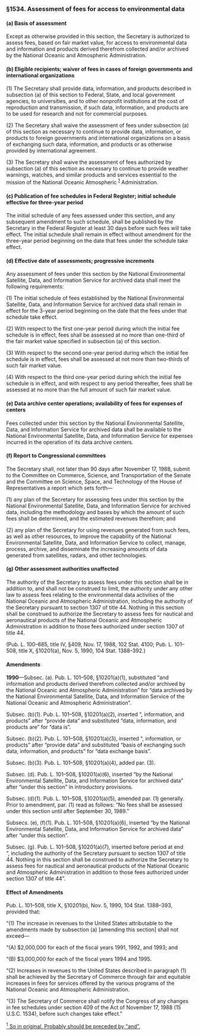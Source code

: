 ### §1534. Assessment of fees for access to environmental data ###

#### (a) Basis of assessment ####

Except as otherwise provided in this section, the Secretary is authorized to assess fees, based on fair market value, for access to environmental data and information and products derived therefrom collected and/or archived by the National Oceanic and Atmospheric Administration.

#### (b) Eligible recipients; waiver of fees in cases of foreign governments and international organizations ####

(1) The Secretary shall provide data, information, and products described in subsection (a) of this section to Federal, State, and local government agencies, to universities, and to other nonprofit institutions at the cost of reproduction and transmission, if such data, information, and products are to be used for research and not for commercial purposes.

(2) The Secretary shall waive the assessment of fees under subsection (a) of this section as necessary to continue to provide data, information, or products to foreign governments and international organizations on a basis of exchanging such data, information, and products or as otherwise provided by international agreement.

(3) The Secretary shall waive the assessment of fees authorized by subsection (a) of this section as necessary to continue to provide weather warnings, watches, and similar products and services essential to the mission of the National Oceanic Atmospheric <sup><a href="#1534_1_target" name="1534_1">1</a></sup> Administration.

#### (c) Publication of fee schedules in Federal Register; initial schedule effective for three-year period ####

The initial schedule of any fees assessed under this section, and any subsequent amendment to such schedule, shall be published by the Secretary in the Federal Register at least 30 days before such fees will take effect. The initial schedule shall remain in effect without amendment for the three-year period beginning on the date that fees under the schedule take effect.

#### (d) Effective date of assessments; progressive increments ####

Any assessment of fees under this section by the National Environmental Satellite, Data, and Information Service for archived data shall meet the following requirements:

(1) The initial schedule of fees established by the National Environmental Satellite, Data, and Information Service for archived data shall remain in effect for the 3-year period beginning on the date that the fees under that schedule take effect.

(2) With respect to the first one-year period during which the initial fee schedule is in effect, fees shall be assessed at no more than one-third of the fair market value specified in subsection (a) of this section.

(3) With respect to the second one-year period during which the initial fee schedule is in effect, fees shall be assessed at not more than two-thirds of such fair market value.

(4) With respect to the third one-year period during which the initial fee schedule is in effect, and with respect to any period thereafter, fees shall be assessed at no more than the full amount of such fair market value.

#### (e) Data archive center operations; availability of fees for expenses of centers ####

Fees collected under this section by the National Environmental Satellite, Data, and Information Service for archived data shall be available to the National Environmental Satellite, Data, and Information Service for expenses incurred in the operation of its data archive centers.

#### (f) Report to Congressional committees ####

The Secretary shall, not later than 90 days after November 17, 1988, submit to the Committee on Commerce, Science, and Transportation of the Senate and the Committee on Science, Space, and Technology of the House of Representatives a report which sets forth—

(1) any plan of the Secretary for assessing fees under this section by the National Environmental Satellite, Data, and Information Service for archived data, including the methodology and bases by which the amount of such fees shall be determined, and the estimated revenues therefrom; and

(2) any plan of the Secretary for using revenues generated from such fees, as well as other resources, to improve the capability of the National Environmental Satellite, Data, and Information Service to collect, manage, process, archive, and disseminate the increasing amounts of data generated from satellites, radars, and other technologies.

#### (g) Other assessment authorities unaffected ####

The authority of the Secretary to assess fees under this section shall be in addition to, and shall not be construed to limit, the authority under any other law to assess fees relating to the environmental data activities of the National Oceanic and Atmospheric Administration, including the authority of the Secretary pursuant to section 1307 of title 44. Nothing in this section shall be construed to authorize the Secretary to assess fees for nautical and aeronautical products of the National Oceanic and Atmospheric Administration in addition to those fees authorized under section 1307 of title 44.

(Pub. L. 100–685, title IV, §409, Nov. 17, 1988, 102 Stat. 4100; Pub. L. 101–508, title X, §10201(a), Nov. 5, 1990, 104 Stat. 1388–392.)

#### Amendments ####

**1990**—Subsec. (a). Pub. L. 101–508, §10201(a)(1), substituted “and information and products derived therefrom collected and/or archived by the National Oceanic and Atmospheric Administration” for “data archived by the National Environmental Satellite, Data, and Information Service of the National Oceanic and Atmospheric Administration”.

Subsec. (b)(1). Pub. L. 101–508, §10201(a)(2), inserted “, information, and products” after “provide data” and substituted “data, information, and products are” for “data is”.

Subsec. (b)(2). Pub. L. 101–508, §10201(a)(3), inserted “, information, or products” after “provide data” and substituted “basis of exchanging such data, information, and products” for “data exchange basis”.

Subsec. (b)(3). Pub. L. 101–508, §10201(a)(4), added par. (3).

Subsec. (d). Pub. L. 101–508, §10201(a)(6), inserted “by the National Environmental Satellite, Data, and Information Service for archived data” after “under this section” in introductory provisions.

Subsec. (d)(1). Pub. L. 101–508, §10201(a)(5), amended par. (1) generally. Prior to amendment, par. (1) read as follows: “No fees shall be assessed under this section until after September 30, 1989.”

Subsecs. (e), (f)(1). Pub. L. 101–508, §10201(a)(6), inserted “by the National Environmental Satellite, Data, and Information Service for archived data” after “under this section”.

Subsec. (g). Pub. L. 101–508, §10201(a)(7), inserted before period at end “, including the authority of the Secretary pursuant to section 1307 of title 44. Nothing in this section shall be construed to authorize the Secretary to assess fees for nautical and aeronautical products of the National Oceanic and Atmospheric Administration in addition to those fees authorized under section 1307 of title 44”.

#### Effect of Amendments ####

Pub. L. 101–508, title X, §10201(b), Nov. 5, 1990, 104 Stat. 1388–393, provided that:

“(1) The increase in revenues to the United States attributable to the amendments made by subsection (a) [amending this section] shall not exceed—

“(A) $2,000,000 for each of the fiscal years 1991, 1992, and 1993; and

“(B) $3,000,000 for each of the fiscal years 1994 and 1995.

“(2) Increases in revenues to the United States described in paragraph (1) shall be achieved by the Secretary of Commerce through fair and equitable increases in fees for services offered by the various programs of the National Oceanic and Atmospheric Administration.

“(3) The Secretary of Commerce shall notify the Congress of any changes in fee schedules under section 409 of the Act of November 17, 1988 (15 U.S.C. 1534), before such changes take effect.”

[<sup>1</sup> So in original. Probably should be preceded by “and”.](#1534_1)